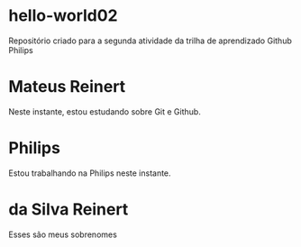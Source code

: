 # hello-world02
Repositório criado para a segunda atividade da trilha de aprendizado Github Philips

# Mateus Reinert
Neste instante, estou estudando sobre Git e Github.

# Philips
Estou trabalhando na Philips neste instante.

# da Silva Reinert
Esses são meus sobrenomes
